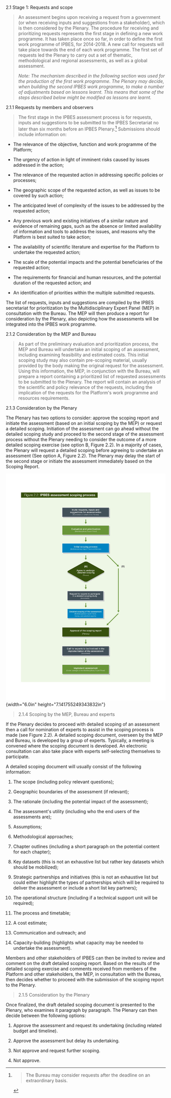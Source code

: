 2.1 Stage 1: Requests and scope

> An assessment begins upon receiving a request from a government (or
> when receiving inputs and suggestions from a stakeholder), which is
> then considered by the Plenary. The procedure for receiving and
> prioritizing requests represents the first stage in defining a new
> work programme. It has taken place once so far, in order to define the
> first work programme of IPBES, for 2014-2018. A new call for requests
> will take place towards the end of each work programme. The first set
> of requests led the Plenary to carry out a set of thematic,
> methodological and regional assessments, as well as a global
> assessment.
>
> *Note: The mechanism described in the following section was used for
> the production of the first work programme. The Plenary may decide,
> when building the second IPBES work programme, to make a number of
> adjustments based on lessons learnt. This means that some of the steps
> described below might be modified as lessons are learnt.*

2.1.1 Requests by members and observers

> The first stage in the IPBES assessment process is for requests,
> inputs and suggestions to be submitted to the IPBES Secretariat no
> later than six months before an IPBES Plenary.[^1] Submissions should
> include information on:

- The relevance of the objective, function and work programme of the
  Platform;

- The urgency of action in light of imminent risks caused by issues
  addressed in the action;

- The relevance of the requested action in addressing specific policies
  or processes;

- The geographic scope of the requested action, as well as issues to be
  covered by such action;

- The anticipated level of complexity of the issues to be addressed by
  the requested action;

- Any previous work and existing initiatives of a similar nature and
  evidence of remaining gaps, such as the absence or limited
  availability of information and tools to address the issues, and
  reasons why the Platform is best suited to take action;

- The availability of scientific literature and expertise for the
  Platform to undertake the requested action;

- The scale of the potential impacts and the potential beneficiaries of
  the requested action;

- The requirements for financial and human resources, and the potential
  duration of the requested action; and

- An identification of priorities within the multiple submitted
  requests.

The list of requests, inputs and suggestions are compiled by the IPBES
secretariat for prioritization by the Multidisciplinary Expert Panel
(MEP) in consultation with the Bureau. The MEP will then produce a
report for consideration by the Plenary, also depicting how the
assessments will be integrated into the IPBES work programme.

2.1.2 Consideration by the MEP and Bureau

> As part of the preliminary evaluation and prioritization process, the
> MEP and Bureau will undertake an initial scoping of an assessment,
> including examining feasibility and estimated costs. This initial
> scoping study may also contain pre-scoping material, usually provided
> by the body making the original request for the assessment. Using this
> information, the MEP, in conjunction with the Bureau, will prepare a
> report containing a prioritized list of requested assessments to be
> submitted to the Plenary. The report will contain an analysis of the
> scientific and policy relevance of the requests, including the
> implication of the requests for the Platform's work programme and
> resources requirements.

2.1.3 Consideration by the Plenary

The Plenary has two options to consider: approve the scoping report and
initiate the assessment (based on an initial scoping by the MEP) or
request a detailed scoping. Initiation of the assessment can go ahead
without the detailed scoping study and proceed to the second stage of
the assessment process without the Plenary needing to consider the
outcome of a more detailed scoping exercise (see option B, Figure 2.2).
In a majority of cases, the Plenary will request a detailed scoping
before agreeing to undertake an assessment (See option A, Figure 2.2).
The Plenary may delay the start of the second stage or initiate the
assessment immediately based on the Scoping Report.

![cid:860A692B-0696-4A30-ACBF-CCDE079424CF@home](md/attachments/Stage_1/media/image1.jpeg){width="6.0in"
height="7.141755249343832in"}

> 2.1.4 Scoping by the MEP, Bureau and experts

If the Plenary decides to proceed with detailed scoping of an assessment
then a call for nomination of experts to assist in the scoping process
is made (see Figure 2.2). A detailed scoping document, overseen by the
MEP and Bureau, is developed by a group of experts. Typically, a meeting
is convened where the scoping document is developed. An electronic
consultation can also take place with experts self-selecting themselves
to participate.

A detailed scoping document will usually consist of the following
information:

1.  The scope (including policy relevant questions);

2.  Geographic boundaries of the assessment (if relevant);

3.  The rationale (including the potential impact of the assessment);

4.  The assessment's utility (including who the end users of the
    assessments are);

5.  Assumptions;

6.  Methodological approaches;

7.  Chapter outlines (including a short paragraph on the potential
    content for each chapter);

8.  Key datasets (this is not an exhaustive list but rather key datasets
    which should be mobilized);

9.  Strategic partnerships and initiatives (this is not an exhaustive
    list but could either highlight the types of partnerships which will
    be required to deliver the assessment or include a short list key
    partners);

10. The operational structure (including if a technical support unit
    will be required);

11. The process and timetable;

12. A cost estimate;

13. Communication and outreach; and

14. Capacity-building (highlights what capacity may be needed to
    undertake the assessment).

Members and other stakeholders of IPBES can then be invited to review
and comment on the draft detailed scoping report. Based on the results
of the detailed scoping exercise and comments received from members of
the Platform and other stakeholders, the MEP, in consultation with the
Bureau, then decides whether to proceed with the submission of the
scoping report to the Plenary.

> 2.1.5 Consideration by the Plenary

Once finalized, the draft detailed scoping document is presented to the
Plenary, who examines it paragraph by paragraph. The Plenary can then
decide between the following options:

1.  Approve the assessment and request its undertaking (including
    related budget and timeline).

2.  Approve the assessment but delay its undertaking.

3.  Not approve and request further scoping.

4.  Not approve.

[^1]:
    > The Bureau may consider requests after the deadline on an
    > extraordinary basis.
